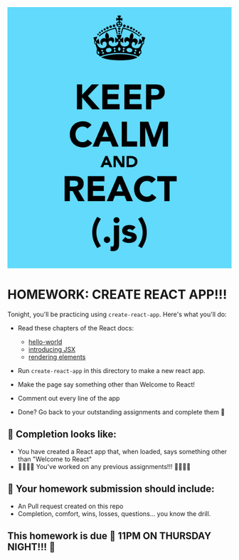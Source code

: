 
![keepcalm](./assets/keepcalm.png)

# HOMEWORK: CREATE REACT APP!!!

Tonight, you'll be practicing using `create-react-app`.  Here's what you'll do:

- Read these chapters of the React docs:
  * [hello-world](https://facebook.github.io/react/docs/hello-world.html)
  * [introducing JSX](https://facebook.github.io/react/docs/introducing-jsx.html)
  * [rendering elements](https://facebook.github.io/react/docs/rendering-elements.html)
  
- Run `create-react-app` in this directory to make a new react app.
- Make the page say something other than Welcome to React!
- Comment out every line of the app
- Done? Go back to your outstanding assignments and complete them 💪

## 🚀 Completion looks like:

- You have created a React app that, when loaded, says something other than "Welcome to React"
- 🚨🚨🚨🚨 You've worked on any previous assignments!!! 🚨🚨🚨🚨

## 🚀 Your homework submission should include:

- An Pull request created on this repo
- Completion, comfort, wins, losses, questions... you know the drill.

## This homework is due 🚨 11PM ON THURSDAY NIGHT!!! 🚨
